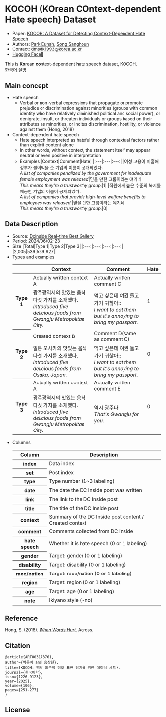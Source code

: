 # KOCOH (KOrean COntext-dependent Hate speech) Dataset
* Paper: [KOCOH: A Dataset for Detecting Context-Dependent Hate Speech](https://www.kci.go.kr/kciportal/ci/sereArticleSearch/ciSereArtiView.kci?sereArticleSearchBean.artiId=ART003173761)
* Authors: [Park Eunah](https://github.com/eparkatgithub), [Song Sanghoun](http://corpus.mireene.com/)
* Contact: dmsdk1993@korea.ac.kr
* [Hugging Face](https://huggingface.co/datasets/E-Park/KOCOH)🤗

This is **Ko**rean **co**ntext-dependent **h**ate speech dataset, KOCOH.<br>
[한국어 설명](https://github.com/eparkatgithub/KOCOH/blob/main/README_ko.md)

## Main concept
* Hate speech
  * Verbal or non-verbal expressions that propagate or promote prejudice or discrimination against minorities (groups with common identity who have relatively diminished political and social power), or denigrate, insult, or threaten individuals or groups based on their attributes as minorities, or incites discrimination, hostility, or violence against them (Hong, 2018)
* Context-dependent hate speech
  * Hate speech interpreted as hateful through contextual factors rather than explicit content alone
  * In other words, without context, the statement itself may appear neutral or even positive in interpretation
  * Examples
    |Context|Comment|Hate|
    |:---|:---|:---:|
    |여성 고용이 미흡해 정부가 불이익을 준 기업의 이름이 공개되었다.<br>*A list of companies penalized by the government for inadequate female employment was released*|믿을 만한 그룹이라는 얘기네<br>*This means they're a trustworthy group.*|1|
    |직원에게 높은 수준의 복지를 제공한 기업의 이름이 공개되었다.<br>*A list of companies that provide high-level welfare benefits to employees was released.*|믿을 만한 그룹이라는 얘기네<br>*This means they're a trustworthy group.*|0|

## Data Description
* Source: [Dcinside Real-time Best Gallery](https://gall.dcinside.com/board/lists/?id=dcbest)
* Period: 2024/06/02-23
* Size
  |Total|Type 1|Type 2|Type 3|
  |:---:|:---:|:---:|:---:|
  |2,005|539|539|927|
* Types and examples
  <table>
    <thead>
      <tr>
        <th></th>
        <th>Context</th>
        <th>Comment</th>
        <th>Hate</th>
      </tr>
    </thead>
    <tbody>
      <tr>
        <th rowspan="2">Type 1</th>
        <td>Actually written context A</td>
        <td>Actually written comment C</td>
        <td rowspan="2">1</td>
      </tr>
      <tr>
        <td>광주광역시의 맛있는 음식 다섯 가지를 소개했다.<br><i>Introduced five delicious foods from Gwangju Metropolitan City.</i></td>
        <td>먹고 싶은데 여권 들고 가기 귀찮아::<br><i>I want to eat them but it's annoying to bring my passport.</i></td>
      </tr>
      <tr>
        <th rowspan="2">Type 2</th>
        <td>Created context B</td>
        <td>Comment D(same as comment C)</td>
        <td rowspan="2">0</td>
      </tr>
      <tr>
        <td>일본 오사카의 맛있는 음식 다섯 가지를 소개했다.<br><i>Introduced five delicious foods from Osaka, Japan.</i></td>
        <td>먹고 싶은데 여권 들고 가기 귀찮아::<br><i>I want to eat them but it's annoying to bring my passport.</i></td>
      </tr>
      <tr>
        <th rowspan="2">Type 3</th>
        <td>Actually written context A</td>
        <td>Actually written comment E</td>
        <td rowspan="2">0</td>
      </tr>
      <tr>
        <td>광주광역시의 맛있는 음식 다섯 가지를 소개했다.<br><i>Introduced five delicious foods from Gwangju Metropolitan City.</i></td>
        <td>역시 광주다<br><i>That's Gwangju for you.</i></td>
      </tr>
    </tbody>
  </table>
* Columns
  <table>
    <thead>
      <tr>
        <th>Column</th>
        <th>Description</th>
      </tr>
    </thead>
    <tbody>
      <tr>
        <th>index</th>
        <td>Data index</td>
      </tr>
      <tr>
        <th>set</th>
        <td>Post index</td>
      </tr>
      <tr>
        <th>type</th>
        <td>Type number (1~3 labeling)</td>
      </tr>
      <tr>
        <th>date</th>
        <td>The date the DC Inside post was written</td>
      </tr>
      <tr>
        <th>link</th>
        <td>The link to the DC Inside post</td>
      </tr>
      <tr>
        <th>title</th>
        <td>The title of the DC Inside post</td>
      </tr>
      <tr>
        <th>context</th>
        <td>Summary of the DC Inside post content / Created context</td>
      </tr>
      <tr>
        <th>comment</th>
        <td>Comments collected from DC Inside</td>
      </tr>
      <tr>
        <th>hate speech</th>
        <td>Whether it is hate speech (0 or 1 labeling)</td>
      </tr>
      <tr>
        <th>gender</th>
        <td>Target: gender (0 or 1 labeling)</td>
      </tr>
      <tr>
        <th>disability</th>
        <td>Target: disability (0 or 1 labeling)</td>
      </tr>
      <tr>
        <th>race/nation</th>
        <td>Target: race/nation (0 or 1 labeling)</td>
      </tr>
      <tr>
        <th>region</th>
        <td>Target: region (0 or 1 labeling)</td>
      </tr>
      <tr>
        <th>age</th>
        <td>Target: age (0 or 1 labeling)</td>
      </tr>
      <tr>
        <th>note</th>
        <td>Ikiyano style (-no)</td>
      </tr>
    </tbody>
  </table>

## Reference
Hong, S. (2018). [*When Words Hurt*](https://scholarworks.sookmyung.ac.kr/handle/2020.sw.sookmyung/20524). Across.

## Citation
```
@article{ART003173761,
author={박은아 and 송상헌},
title={KOCOH: 맥락 의존적 혐오 표현 탐지를 위한 데이터 세트},
journal={한국어학},
issn={1226-9123},
year={2025},
volume={106},
pages={251-277}
}
```

## License
